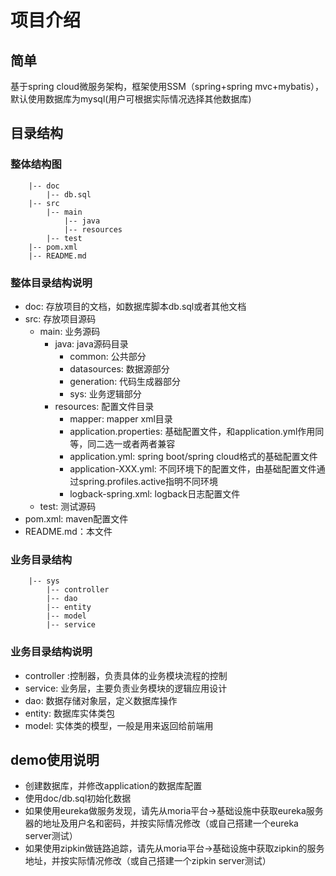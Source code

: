 # 项目介绍

## 简单
基于spring cloud微服务架构，框架使用SSM（spring+spring mvc+mybatis），默认使用数据库为mysql(用户可根据实际情况选择其他数据库)


## 目录结构

### 整体结构图
```
    |-- doc
        |-- db.sql
    |-- src
        |-- main
            |-- java
            |-- resources
        |-- test
    |-- pom.xml
    |-- README.md
```
### 整体目录结构说明
- doc: 存放项目的文档，如数据库脚本db.sql或者其他文档
- src: 存放项目源码
    - main: 业务源码
        - java: java源码目录
            - common: 公共部分
            - datasources: 数据源部分 
            - generation: 代码生成器部分
            - sys: 业务逻辑部分
        - resources: 配置文件目录 
            - mapper: mapper xml目录
            - application.properties: 基础配置文件，和application.yml作用同等，同二选一或者两者兼容
            - application.yml: spring boot/spring cloud格式的基础配置文件
            - application-XXX.yml: 不同环境下的配置文件，由基础配置文件通过spring.profiles.active指明不同环境
            - logback-spring.xml: logback日志配置文件
    - test: 测试源码
- pom.xml: maven配置文件
- README.md：本文件 

### 业务目录结构
```
    |-- sys
        |-- controller
        |-- dao
        |-- entity
        |-- model
        |-- service
```
### 业务目录结构说明
- controller :控制器，负责具体的业务模块流程的控制
- service: 业务层，主要负责业务模块的逻辑应用设计
- dao: 数据存储对象层，定义数据库操作
- entity: 数据库实体类包
- model: 实体类的模型，一般是用来返回给前端用

## demo使用说明

- 创建数据库，并修改application的数据库配置
- 使用doc/db.sql初始化数据
- 如果使用eureka做服务发现，请先从moria平台->基础设施中获取eureka服务器的地址及用户名和密码，并按实际情况修改（或自己搭建一个eureka server测试）
- 如果使用zipkin做链路追踪，请先从moria平台->基础设施中获取zipkin的服务地址，并按实际情况修改（或自己搭建一个zipkin server测试）
   
    


